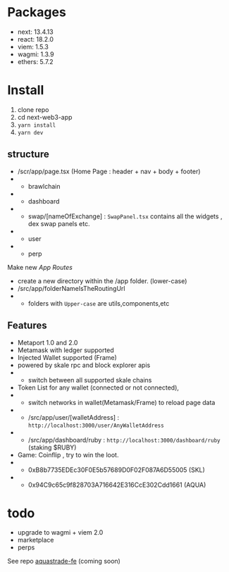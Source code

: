 # Packages

- next: 13.4.13
- react: 18.2.0
- viem: 1.5.3
- wagmi: 1.3.9
- ethers: 5.7.2

# Install

1. clone repo
2. cd next-web3-app
3. `yarn install`
4. `yarn dev`

## structure

- /scr/app/page.tsx (Home Page : header + nav + body + footer)
- - brawlchain
- - dashboard
- - swap/[nameOfExchange] : `SwapPanel.tsx` contains all the widgets , dex swap panels etc.
- - user
- - perp

Make new _App Routes_

- create a new directory within the /app folder. (lower-case)
- /src/app/folderNameIsTheRoutingUrl
- - folders with `Upper-case` are utils,components,etc

## Features

- Metaport 1.0 and 2.0
- Metamask with ledger supported
- Injected Wallet supported (Frame)
- powered by skale rpc and block explorer apis
- - switch between all supported skale chains
- Token List for any wallet (connected or not connected),
- - switch networks in wallet(Metamask/Frame) to reload page data
- - /src/app/user/[walletAddress] : `http://localhost:3000/user/AnyWalletAddress`
- - /src/app/dashboard/ruby : `http://localhost:3000/dashboard/ruby` (staking $RUBY)
- Game: Coinflip , try to win the loot.
- - 0xB8b7735EDEc30F0E5b57689D0F02F087A6D55005 (SKL)
- - 0x94C9c65c9f828703A716642E316CcE302Cdd1661 (AQUA)

# todo
- upgrade to wagmi + viem 2.0
- marketplace
- perps
  

See repo [aquastrade-fe](https://github.com/RubyAquaMarine/aquastrade-fe) (coming soon)
